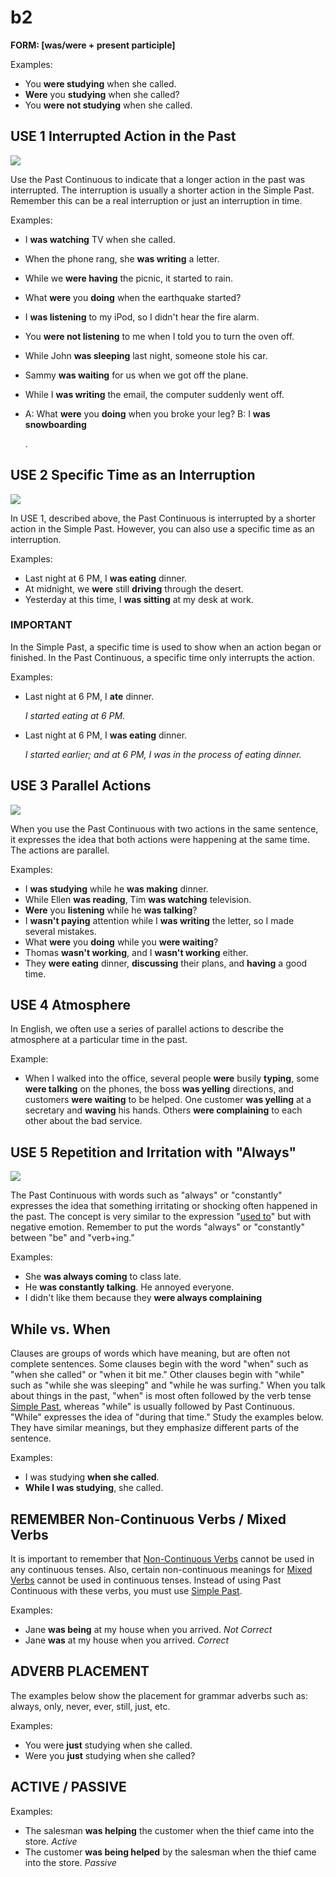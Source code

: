# b2

**FORM: \[was/were + present participle]**

Examples:

* You **were studying** when she called.
* **Were** you **studying** when she called?
* You **were not studying** when she called.

## USE 1 Interrupted Action in the Past

![](http://www.englishpage.com/image/verbs/pastcontinuous.gif)

Use the Past Continuous to indicate that a longer action in the past was interrupted. The interruption is usually a shorter action in the Simple Past. Remember this can be a real interruption or just an interruption in time.

Examples:

* I **was watching** TV when she called.
* When the phone rang, she **was writing** a letter.
* While we **were having** the picnic, it started to rain.
* What **were** you **doing** when the earthquake started?
* I **was listening** to my iPod, so I didn't hear the fire alarm.
* You **were not listening** to me when I told you to turn the oven off.
* While John **was sleeping** last night, someone stole his car.
* Sammy **was waiting** for us when we got off the plane.
* While I **was writing** the email, the computer suddenly went off.
*   A: What **were** you **doing** when you broke your leg?   B: I **was snowboarding** &#x20;

    .

## USE 2 Specific Time as an Interruption

![](http://www.englishpage.com/image/verbs/pastcontinuous.gif)

In USE 1, described above, the Past Continuous is interrupted by a shorter action in the Simple Past. However, you can also use a specific time as an interruption.

Examples:

* Last night at 6 PM, I **was eating** dinner.
* At midnight, we **were** still **driving** through the desert.
* Yesterday at this time, I **was sitting** at my desk at work.

### IMPORTANT

In the Simple Past, a specific time is used to show when an action began or finished. In the Past Continuous, a specific time only interrupts the action.

Examples:

*   Last night at 6 PM, I **ate** dinner.

    _I started eating at 6 PM._
*   Last night at 6 PM, I **was eating** dinner.

    _I started earlier; and at 6 PM, I was in the process of eating dinner._

## USE 3 Parallel Actions

![](http://www.englishpage.com/image/verbs/pastcontinuousparallel.gif)

When you use the Past Continuous with two actions in the same sentence, it expresses the idea that both actions were happening at the same time. The actions are parallel.

Examples:

* I **was studying** while he **was making** dinner.
* While Ellen **was reading**, Tim **was watching** television.
* **Were** you **listening** while he **was talking**?
* I **wasn't paying** attention while I **was writing** the letter, so I made several mistakes.
* What **were** you **doing** while you **were waiting**?
* Thomas **wasn't working**, and I **wasn't working** either.
* They **were eating** dinner, **discussing** their plans, and **having** a good time.

## USE 4 Atmosphere

In English, we often use a series of parallel actions to describe the atmosphere at a particular time in the past.

Example:

* When I walked into the office, several people **were** busily **typing**, some **were talking** on the phones, the boss **was yelling** directions, and customers **were waiting** to be helped. One customer **was yelling** at a secretary and **waving** his hands. Others **were complaining** to each other about the bad service.

## USE 5 Repetition and Irritation with "Always"

![](http://www.englishpage.com/image/verbs/simplepasthabit.gif)

The Past Continuous with words such as "always" or "constantly" expresses the idea that something irritating or shocking often happened in the past. The concept is very similar to the expression "[used to](http://www.englishpage.com/verbpage/usedto.html)" but with negative emotion. Remember to put the words "always" or "constantly" between "be" and "verb+ing."

Examples:

* She **was always coming** to class late.
* He **was constantly talking**. He annoyed everyone.
* I didn't like them because they **were always complaining**

## While vs. When

Clauses are groups of words which have meaning, but are often not complete sentences. Some clauses begin with the word "when" such as "when she called" or "when it bit me." Other clauses begin with "while" such as "while she was sleeping" and "while he was surfing." When you talk about things in the past, "when" is most often followed by the verb tense [Simple Past](http://www.englishpage.com/verbpage/simplepast.html), whereas "while" is usually followed by Past Continuous. "While" expresses the idea of "during that time." Study the examples below. They have similar meanings, but they emphasize different parts of the sentence.

Examples:

* I was studying **when she called**.
* **While I was studying**, she called.

## REMEMBER Non-Continuous Verbs / Mixed Verbs

It is important to remember that [Non-Continuous Verbs](http://www.englishpage.com/verbpage/types.html) cannot be used in any continuous tenses. Also, certain non-continuous meanings for [Mixed Verbs](http://www.englishpage.com/verbpage/types.html) cannot be used in continuous tenses. Instead of using Past Continuous with these verbs, you must use [Simple Past](http://www.englishpage.com/verbpage/simplepast.html).

Examples:

* Jane **was being** at my house when you arrived. _Not Correct_
* Jane **was** at my house when you arrived. _Correct_

## ADVERB PLACEMENT

The examples below show the placement for grammar adverbs such as: always, only, never, ever, still, just, etc.

Examples:

* You were **just** studying when she called.
* Were you **just** studying when she called?

## ACTIVE / PASSIVE

Examples:

* The salesman **was helping** the customer when the thief came into the store. _Active_
* The customer **was being helped** by the salesman when the thief came into the store. _Passive_
